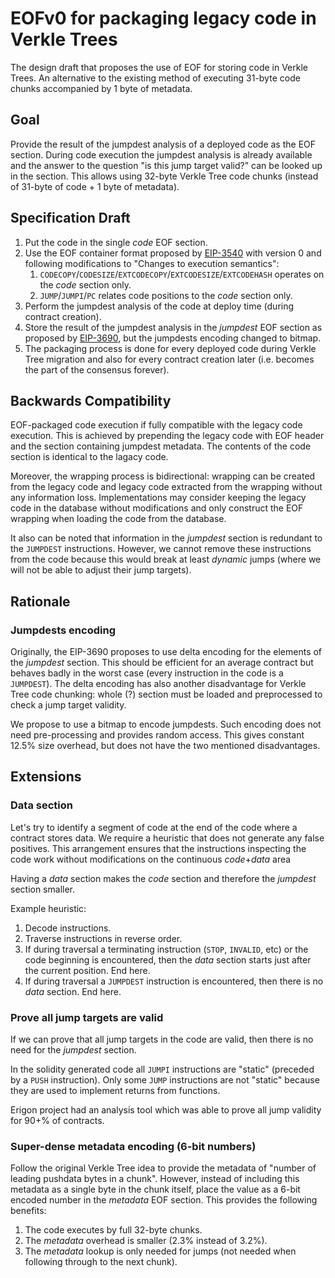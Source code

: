 # EOFv0 for packaging legacy code in Verkle Trees

The design draft that proposes the use of EOF 
for storing code in Verkle Trees.
An alternative to the existing method of executing 
31-byte code chunks accompanied by 1 byte of metadata.

## Goal

Provide the result of the jumpdest analysis of a deployed code as the EOF section.
During code execution the jumpdest analysis is already available
and the answer to the question "is this jump target valid?" can be looked up
in the section. This allows using 32-byte Verkle Tree code chunks
(instead of 31-byte of code + 1 byte of metadata).

## Specification Draft

1. Put the code in the single *code* EOF section.
2. Use the EOF container format proposed by [EIP-3540](https://eips.ethereum.org/EIPS/eip-3540) with
   version 0 and following modifications to "Changes to execution semantics":
    1. `CODECOPY`/`CODESIZE`/`EXTCODECOPY`/`EXTCODESIZE`/`EXTCODEHASH` operates on the *code*
       section only.
    2. `JUMP`/`JUMPI`/`PC` relates code positions to the *code* section only.
3. Perform the jumpdest analysis of the code at deploy time (during contract creation).
4. Store the result of the jumpdest analysis in the *jumpdest* EOF section as proposed
   by [EIP-3690](https://eips.ethereum.org/EIPS/eip-3690),
   but the jumpdests encoding changed to bitmap.
5. The packaging process is done for every deployed code during Verkle Tree migration
   and also for every contract creation later
   (i.e. becomes the part of the consensus forever).

##  Backwards Compatibility

EOF-packaged code execution if fully compatible with the legacy code execution.
This is achieved by prepending the legacy code with EOF header and the section containing
jumpdest metadata. The contents of the code section is identical to the lagacy code.

Moreover, the wrapping process is bidirectional: wrapping can be created from the legacy code
and legacy code extracted from the wrapping without any information loss.
Implementations may consider keeping the legacy code in the database without modifications
and only construct the EOF wrapping when loading the code from the database.

It also can be noted that information in the *jumpdest* section is redundant to the `JUMPDEST`
instructions. However, we cannot remove these instructions from the code because
this would break at least *dynamic* jumps (where we will not be able to adjust their jump targets).

## Rationale

### Jumpdests encoding

Originally, the EIP-3690 proposes to use delta encoding for the elements of the *jumpdest* section.
This should be efficient for an average contract but behaves badly in the worst case
(every instruction in the code is a `JUMPDEST`).
The delta encoding has also another disadvantage for Verkle Tree code chunking:
whole (?) section must be loaded and preprocessed to check a jump target validity.

We propose to use a bitmap to encode jumpdests.
Such encoding does not need pre-processing and provides random access.
This gives constant 12.5% size overhead, but does not have the two mentioned disadvantages.

## Extensions

### Data section

Let's try to identify a segment of code at the end of the code where a contract stores data.
We require a heuristic that does not generate any false positives.
This arrangement ensures that the instructions inspecting the code
work without modifications on the continuous *code*+*data* area

Having a *data* section makes the *code* section and therefore the *jumpdest* section smaller.

Example heuristic:

1. Decode instructions.
2. Traverse instructions in reverse order.
3. If during traversal a terminating instruction (`STOP`, `INVALID`, etc)
   or the code beginning is encountered,
   then the *data* section starts just after the current position.
   End here.
4. If during traversal a `JUMPDEST` instruction is encountered,
   then there is no *data* section.
   End here.

### Prove all jump targets are valid

If we can prove that all jump targets in the code are valid,
then there is no need for the *jumpdest* section.

In the solidity generated code all `JUMPI` instructions are "static"
(preceded by a `PUSH` instruction).
Only some `JUMP` instructions are not "static" because they are used to implement
returns from functions.

Erigon project had an analysis tool which was able to prove all jump validity
for 90+% of contracts.

### Super-dense metadata encoding (6-bit numbers)

Follow the original Verkle Tree idea to provide the metadata of
"number of leading pushdata bytes in a chunk". However, instead of including
this metadata as a single byte in the chunk itself, place the value as a 6-bit
encoded number in the *metadata* EOF section. This provides the following benefits:

1. The code executes by full 32-byte chunks.
2. The *metadata* overhead is smaller (2.3% instead of 3.2%).
3. The *metadata* lookup is only needed for jumps
   (not needed when following through to the next chunk).
